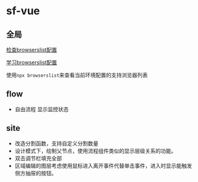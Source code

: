 # sf-vue

## 全局
[检查browserslist配置](https://browserl.ist/)

[学习browserslist配置](https://github.com/browserslist/browserslist)

使用`npx browserslist`来查看当前环境配置的支持浏览器列表


## flow
* 自由流程 显示监控状态

## site
* 改造分割函数，支持自定义分割数量
* 设计模式下，绘制父节点，使用流程组件类似的显示层级关系的功能。
* 双击调节栏填充全部
* 区域编辑的图层考虑使用鼠标进入离开事件代替单击事件，进入时显示能触发侧方抽屉的按钮。
